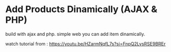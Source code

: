 # Add Products Dinamically (AJAX & PHP)

build with ajax and php. simple web you can add item dinamically.

watch tutorial from : https://youtu.be/HZarmNqfL7s?si=FnpQ2LysRSE9BREr
